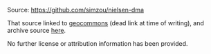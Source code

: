 Source:
https://github.com/simzou/nielsen-dma

That source linked to [geocommons](http://geocommons.com/overlays/306767) (dead link at time of writing), and archive source [here](https://raw.githubusercontent.com/geoiq/gc_data/master/datasets/998.geojson). 

No further license or attribution information has been provided.